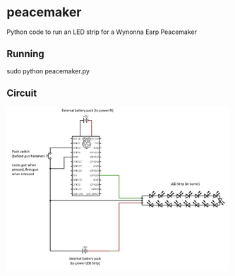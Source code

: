 # peacemaker
Python code to run an LED strip for a Wynonna Earp Peacemaker

## Running
sudo python peacemaker.py

## Circuit
![Circuit Diagram](https://github.com/Lizzip/peacemaker/blob/main/circuit.png)
